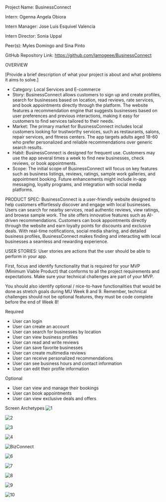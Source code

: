 Project Name: BusinessConnect

Intern: Ogenna Angela Obiora

Intern Manager: Jose Luis Esquivel Valencia

Intern Director: Sonia Uppal

Peer(s): Myles Domingo and Sina Pinto

GitHub Repository Link: https://github.com/Iamogeee/BusinessConnect

OVERVIEW

[Provide a brief description of what your project is about and what problems it aims to solve.]

- Category: Local Services and E-commerce
- Story: BusinessConnect allows customers to sign up and create profiles, search for businesses based on location, read reviews, rate services, and book appointments directly through the platform. The website features a recommendation engine that suggests businesses based on user preferences and previous interactions, making it easy for customers to find services tailored to their needs.
- Market: The primary market for BusinessConnect includes local customers looking for trustworthy services, such as restaurants, salons, repair services, and fitness centers. The app targets adults aged 18-60 who prefer personalized and reliable recommendations over generic search results.
- Habit: BusinessConnect is designed for frequent use. Customers may use the app several times a week to find new businesses, check reviews, or book appointments.
- Scope: The initial scope of BusinessConnect will focus on key features such as business listings, reviews, ratings, sample work galleries, and appointment booking. Future enhancements might include in-app messaging, loyalty programs, and integration with social media platforms.

PRODUCT SPEC:
BusinessConnect is a user-friendly website designed to help customers effortlessly discover and engage with local businesses. Users can search for nearby services, read authentic reviews, view ratings, and browse sample work. The site offers innovative features such as AI-driven recommendations. Customers can book appointments directly through the website and earn loyalty points for discounts and exclusive deals. With real-time notifications, social media sharing, and detailed business profiles, BusinessConnect makes finding and interacting with local businesses a seamless and rewarding experience.

USER STORIES:
User stories are actions that the user should be able to perform in your app.

First, focus and identify functionality that is required for your MVP (Minimum Viable Product) that conforms to all the project requirements and expectations. Make sure your technical challenges are part of your MVP.

You should also identify optional / nice-to-have functionalities that would be done as stretch goals during MU Week 8 and 9. Remember, technical challenges should not be optional features, they must be code complete before the end of Week 8!

Required

- User can login
- User can create an account
- User can search for businesses by location
- User can view business profiles
- User can read and write reviews
- User can save favorite businesses
- User can create multimedia reviews
- User can receive personalized recommendations
- User can see business hours and contact information
- User can edit their profile information

Optional

- User can view and manage their bookings
- User can book appointments
- User can view exclusive deals and offers


Screen Archetypes
![1](https://github.com/Iamogeee/BusinessConnect/assets/126437546/c024b6a7-3c2d-46e3-a34f-72f8907b40cc)

![2](https://github.com/Iamogeee/BusinessConnect/assets/126437546/01419f8a-e194-4286-9cfa-3fa187a36739)

![3](https://github.com/Iamogeee/BusinessConnect/assets/126437546/5de3aee9-f9b9-483b-94a3-d0cdcdf5596b)

![4](https://github.com/Iamogeee/BusinessConnect/assets/126437546/eafc1d7a-d390-4c65-956d-0ca7b1e62ee1)

![BizConnect](https://github.com/Iamogeee/BusinessConnect/assets/126437546/4d841a3c-0d16-4cb3-a0f8-b922083d5c8e)

![6](https://github.com/Iamogeee/BusinessConnect/assets/126437546/68908dfc-6604-43ef-b640-95c663755462)

![7](https://github.com/Iamogeee/BusinessConnect/assets/126437546/d2b95a03-107c-4788-a60a-88e9f41895f5)

![8](https://github.com/Iamogeee/BusinessConnect/assets/126437546/11d53b6c-7b04-4f7e-bbdd-eb54e8efbc82)

![9](https://github.com/Iamogeee/BusinessConnect/assets/126437546/92ff6859-c927-460b-ad05-07801397156b)

![10](https://github.com/Iamogeee/BusinessConnect/assets/126437546/3b49fea1-7383-4ea4-a8c0-31405b68a286)


